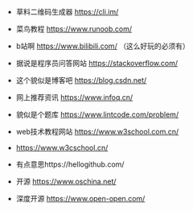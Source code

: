 * 草料二维码生成器  https://cli.im/
* 菜鸟教程   https://www.runoob.com/ 
* b站啊  https://www.bilibili.com/ （这么好玩的必须有）



* 据说是程序员问答网站  https://stackoverflow.com/ 
* 这个貌似是博客吧  https://blog.csdn.net/ 
* 网上推荐资讯 https://www.infoq.cn/ 
* 貌似是个题库 https://www.lintcode.com/problem/ 
* web技术教程网站 https://www.w3school.com.cn/ 
*  https://www.w3cschool.cn/ 
*  有点意思https://hellogithub.com/ 
* 开源 https://www.oschina.net/ 
* 深度开源 https://www.open-open.com/ 

